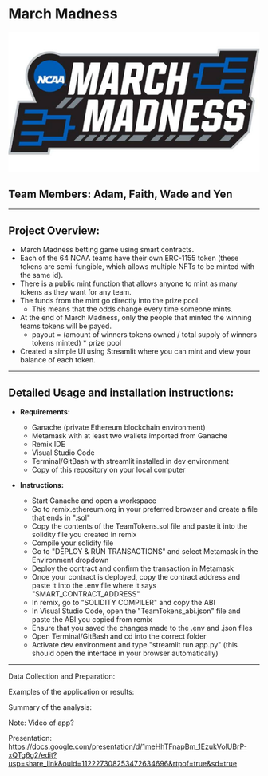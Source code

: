 # March Madness
![Image](./Images/marchmadness_logo_ncaa.gif)
## Team Members: Adam, Faith, Wade and Yen
---

## Project Overview:

- March Madness betting game using smart contracts.
- Each of the 64 NCAA teams have their own ERC-1155 token (these tokens are semi-fungible, which allows multiple NFTs to be minted with the same id).
- There is a public mint function that allows anyone to mint as many tokens as they want for any team.
- The funds from the mint go directly into the prize pool.
    - This means that the odds change every time someone mints.
- At the end of March Madness, only the people that minted the winning teams tokens will be payed. 
    - payout = (amount of winners tokens owned / total supply of winners tokens minted) * prize pool
- Created a simple UI using Streamlit where you can mint and view your balance of each token.
---
## Detailed Usage and installation instructions:

- **Requirements:**

    - Ganache (private Ethereum blockchain environment)
    - Metamask with at least two wallets imported from Ganache
    - Remix IDE
    - Visual Studio Code
    - Terminal/GitBash with streamlit installed in dev environment
    - Copy of this repository on your local computer
- **Instructions:**

    - Start Ganache and open a workspace
    - Go to remix.ethereum.org in your preferred browser and create a file that ends in ".sol"
    - Copy the contents of the TeamTokens.sol file and paste it into the solidity file you created in remix
    - Compile your solidity file
    - Go to "DEPLOY & RUN TRANSACTIONS" and select Metamask in the Environment dropdown
    - Deploy the contract and confirm the transaction in Metamask
    - Once your contract is deployed, copy the contract address and paste it into the .env file where it says "SMART_CONTRACT_ADDRESS"
    - In remix, go to "SOLIDITY COMPILER" and copy the ABI
    - In Visual Studio Code, open the "TeamTokens_abi.json" file and paste the ABI you copied from remix
    - Ensure that you saved the changes made to the .env and .json files
    - Open Terminal/GitBash and cd into the correct folder
    - Activate dev environment and type "streamlit run app.py" (this should open the interface in your browser automatically)
---

Data Collection and Preparation:

Examples of the application or results:

Summary of the analysis: 

Note: Video of app?

Presentation: https://docs.google.com/presentation/d/1meHhTFnapBm_1EzukVolUBrP-xQTg6g2/edit?usp=share_link&ouid=112227308253472634696&rtpof=true&sd=true

